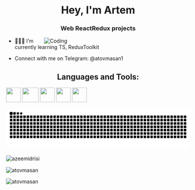 <!-- [![MasterHead] -->
<h1 align="center">Hey, I'm Artem</h1>
<h3 align="center">Web ReactRedux projects</h3>


<img align="right" alt="Coding" width="400" src="https://cdn.dribbble.com/users/281525/screenshots/1768570/jmanalus.gif" />

- 🧑🏻‍💻 I’m currently learning TS, ReduxToolkit

- Connect with me on Telegram: @atovmasan1


<h2 align="center">Languages and Tools:</h2>
<p align="left">
    <img display="inline" width="40" height="40" src="https://brandslogos.com/wp-content/uploads/images/large/react-logo.png">
    <img display="inline" width="45" height="40" src="https://upload.wikimedia.org/wikipedia/commons/4/49/Redux.png">
    <img display="inline" width="40" height="40" src="https://cdn.worldvectorlogo.com/logos/typescript-2.svg">
    <img display="inline" width="40" height="40" src="https://upload.wikimedia.org/wikipedia/commons/thumb/d/d5/CSS3_logo_and_wordmark.svg/1452px-  CSS3_logo_and_wordmark.svg.png">
    <img display="inline" width="40" height="40" src="https://upload.wikimedia.org/wikipedia/commons/thumb/3/38/HTML5_Badge.svg/768px-HTML5_Badge.svg.png">
</p>


![Snake](https://github.com/AzeemIdrisi/AzeemIdrisi/blob/output/github-contribution-grid-snake.svg)

<p><img align="center" src="https://github-readme-stats.vercel.app/api?username=atovmasan&show_icons=true&include_all_commits=true&locale=en" alt="azeemidrisi" /></p>

<p><img align="center" src="https://github-readme-streak-stats.herokuapp.com/?user=atovmasan&" alt="atovmasan" /></p>



<p><img align="left" src="https://github-readme-stats.vercel.app/api/top-langs?username=atovmasan&show_icons=true&locale=en&layout=compact" alt="atovmasan" /></p>
